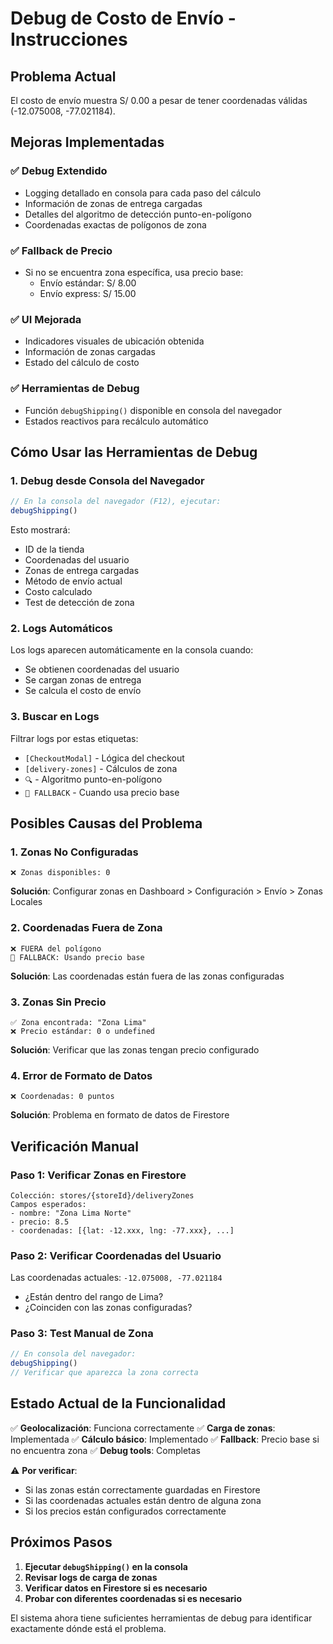 # Debug de Costo de Envío - Instrucciones

## Problema Actual
El costo de envío muestra S/ 0.00 a pesar de tener coordenadas válidas (-12.075008, -77.021184).

## Mejoras Implementadas

### ✅ **Debug Extendido**
- Logging detallado en consola para cada paso del cálculo
- Información de zonas de entrega cargadas
- Detalles del algoritmo de detección punto-en-polígono
- Coordenadas exactas de polígonos de zona

### ✅ **Fallback de Precio**
- Si no se encuentra zona específica, usa precio base:
  - Envío estándar: S/ 8.00
  - Envío express: S/ 15.00

### ✅ **UI Mejorada**
- Indicadores visuales de ubicación obtenida
- Información de zonas cargadas
- Estado del cálculo de costo

### ✅ **Herramientas de Debug**
- Función `debugShipping()` disponible en consola del navegador
- Estados reactivos para recálculo automático

## Cómo Usar las Herramientas de Debug

### 1. **Debug desde Consola del Navegador**
```javascript
// En la consola del navegador (F12), ejecutar:
debugShipping()
```

Esto mostrará:
- ID de la tienda
- Coordenadas del usuario
- Zonas de entrega cargadas
- Método de envío actual
- Costo calculado
- Test de detección de zona

### 2. **Logs Automáticos**
Los logs aparecen automáticamente en la consola cuando:
- Se obtienen coordenadas del usuario
- Se cargan zonas de entrega
- Se calcula el costo de envío

### 3. **Buscar en Logs**
Filtrar logs por estas etiquetas:
- `[CheckoutModal]` - Lógica del checkout
- `[delivery-zones]` - Cálculos de zona
- `🔍` - Algoritmo punto-en-polígono
- `🚨 FALLBACK` - Cuando usa precio base

## Posibles Causas del Problema

### 1. **Zonas No Configuradas**
```
❌ Zonas disponibles: 0
```
**Solución**: Configurar zonas en Dashboard > Configuración > Envío > Zonas Locales

### 2. **Coordenadas Fuera de Zona**
```
❌ FUERA del polígono
🚨 FALLBACK: Usando precio base
```
**Solución**: Las coordenadas están fuera de las zonas configuradas

### 3. **Zonas Sin Precio**
```
✅ Zona encontrada: "Zona Lima" 
❌ Precio estándar: 0 o undefined
```
**Solución**: Verificar que las zonas tengan precio configurado

### 4. **Error de Formato de Datos**
```
❌ Coordenadas: 0 puntos
```
**Solución**: Problema en formato de datos de Firestore

## Verificación Manual

### Paso 1: Verificar Zonas en Firestore
```
Colección: stores/{storeId}/deliveryZones
Campos esperados:
- nombre: "Zona Lima Norte"
- precio: 8.5
- coordenadas: [{lat: -12.xxx, lng: -77.xxx}, ...]
```

### Paso 2: Verificar Coordenadas del Usuario
Las coordenadas actuales: `-12.075008, -77.021184`
- ¿Están dentro del rango de Lima?
- ¿Coinciden con las zonas configuradas?

### Paso 3: Test Manual de Zona
```javascript
// En consola del navegador:
debugShipping()
// Verificar que aparezca la zona correcta
```

## Estado Actual de la Funcionalidad

✅ **Geolocalización**: Funciona correctamente
✅ **Carga de zonas**: Implementada
✅ **Cálculo básico**: Implementado
✅ **Fallback**: Precio base si no encuentra zona
✅ **Debug tools**: Completas

⚠️ **Por verificar**: 
- Si las zonas están correctamente guardadas en Firestore
- Si las coordenadas actuales están dentro de alguna zona
- Si los precios están configurados correctamente

## Próximos Pasos

1. **Ejecutar `debugShipping()` en la consola**
2. **Revisar logs de carga de zonas**
3. **Verificar datos en Firestore si es necesario**
4. **Probar con diferentes coordenadas si es necesario**

El sistema ahora tiene suficientes herramientas de debug para identificar exactamente dónde está el problema.
